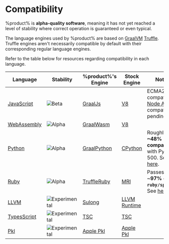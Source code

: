 # Compatibility

%product% is **alpha-quality software**, meaning it has not yet reached a level of stability where correct operation is
guaranteed or even typical.

The language engines used by %product% are based on [GraalVM](https://graalvm.org)
[Truffle](https://www.graalvm.org/latest/graalvm-as-a-platform/language-implementation-framework/). Truffle engines
aren't necessarily compatible by default with their corresponding regular language engines.

Refer to the table below for resources regarding compatibility in each language.

| Language                       | Stability                                                          | %product%'s Engine                                                      | Stock Engine                                   | Notes                                                                                                           |
|--------------------------------|--------------------------------------------------------------------|-------------------------------------------------------------------------|------------------------------------------------|-----------------------------------------------------------------------------------------------------------------|
| [JavaScript](JavaScript.md)    | ![Beta](https://img.shields.io/badge/-beta-purple)                 | [GraalJs](https://github.com/oracle/graaljs)                            | [V8](https://v8.dev/)                          | ECMA2023-compatible. [Node API](Node-API.md) compat pending.                                                    |
| [WebAssembly](Experimental.md) | ![Alpha](https://img.shields.io/badge/-alpha-blue)                 | [GraalWasm](https://github.com/oracle/graal/blob/master/wasm/README.md) | [V8](https://v8.dev/)                          |                                                                                                                 |
| [Python](Python.md)            | ![Alpha](https://img.shields.io/badge/-alpha-blue)                 | [GraalPython](https://github.com/oracle/graalpython)                    | [CPython](https://github.com/python/cpython)   | Roughly **~48% compatible** with PyPI top 500. See [here](https://www.graalvm.org/python/compatibility/).       |
| [Ruby](Ruby.md)                | ![Alpha](https://img.shields.io/badge/-alpha-blue)                 | [TruffleRuby](https://github.com/oracle/truffleruby)                    | [MRI](https://rvm.io/interpreters/ruby)        | Passes ~**97% of `ruby/spec`**. See [here](https://www.graalvm.org/latest/reference-manual/ruby/Compatibility/) |
| [LLVM](Experimental.md)        | ![Experimental](https://img.shields.io/badge/-experimental-orange) | [Sulong](https://github.com/oracle/graal/tree/master/sulong)            | [LLVM Runtime](https://llvm.org/)              |                                                                                                                 |
| [TypesScript](TypeScript.md)   | ![Experimental](https://img.shields.io/badge/-experimental-orange) | [TSC](https://github.com/microsoft/typescript)                          | [TSC](https://github.com/microsoft/typescript) |                                                                                                                 |
| [Pkl](Pkl.md)                  | ![Experimental](https://img.shields.io/badge/-experimental-orange) | [Apple Pkl](https://github.com/apple/pkl)                               | [Apple Pkl](https://github.com/apple/pkl)      |                                                                                                                 |
